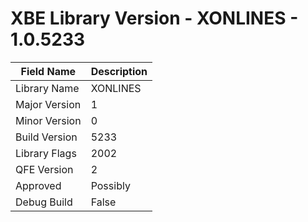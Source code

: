 # XBE Library Version - XONLINES - 1.0.5233

| Field Name | Description |
|---|---|
| Library Name | XONLINES |
| Major Version | 1 |
| Minor Version | 0 |
| Build Version | 5233 |
| Library Flags | 2002 |
| QFE Version | 2 |
| Approved | Possibly |
| Debug Build | False |
